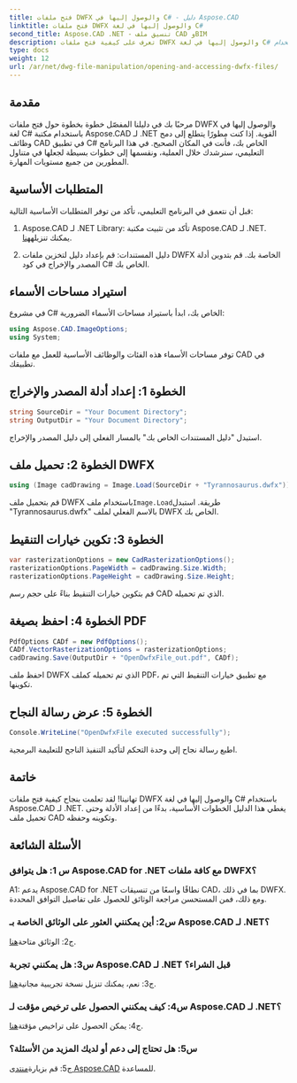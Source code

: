```yaml
---
title: فتح ملفات DWFX والوصول إليها في C# - دليل Aspose.CAD
linktitle: فتح ملفات DWFX والوصول إليها في لغة C#
second_title: Aspose.CAD .NET - تنسيق ملف CAD وBIM
description: تعرف على كيفية فتح ملفات DWFX والوصول إليها في لغة C# باستخدام Aspose.CAD لـ .NET. دليل خطوة بخطوة للتكامل السلس في تطبيقاتك.
type: docs
weight: 12
url: /ar/net/dwg-file-manipulation/opening-and-accessing-dwfx-files/
---
```

## مقدمة

مرحبًا بك في دليلنا المفصّل خطوة بخطوة حول فتح ملفات DWFX والوصول إليها في لغة C# باستخدام مكتبة Aspose.CAD لـ .NET القوية. إذا كنت مطورًا يتطلع إلى دمج وظائف CAD في تطبيق C# الخاص بك، فأنت في المكان الصحيح. في هذا البرنامج التعليمي، سنرشدك خلال العملية، ونقسمها إلى خطوات بسيطة لجعلها في متناول المطورين من جميع مستويات المهارة.

## المتطلبات الأساسية

قبل أن نتعمق في البرنامج التعليمي، تأكد من توفر المتطلبات الأساسية التالية:

1.  Aspose.CAD لـ .NET Library: تأكد من تثبيت مكتبة Aspose.CAD لـ .NET. يمكنك تنزيله[هنا](https://releases.aspose.com/cad/net/).

2. دليل المستندات: قم بإعداد دليل لتخزين ملفات DWFX الخاصة بك. قم بتدوين أدلة المصدر والإخراج في كود C# الخاص بك.

## استيراد مساحات الأسماء

في مشروع C# الخاص بك، ابدأ باستيراد مساحات الأسماء الضرورية:

```csharp
using Aspose.CAD.ImageOptions;
using System;
```

توفر مساحات الأسماء هذه الفئات والوظائف الأساسية للعمل مع ملفات CAD في تطبيقك.

## الخطوة 1: إعداد أدلة المصدر والإخراج

```csharp
string SourceDir = "Your Document Directory";
string OutputDir = "Your Document Directory";
```

استبدل "دليل المستندات الخاص بك" بالمسار الفعلي إلى دليل المصدر والإخراج.

## الخطوة 2: تحميل ملف DWFX

```csharp
using (Image cadDrawing = Image.Load(SourceDir + "Tyrannosaurus.dwfx"))
```

 قم بتحميل ملف DWFX باستخدام ملف`Image.Load`طريقة. استبدل "Tyrannosaurus.dwfx" بالاسم الفعلي لملف DWFX الخاص بك.

## الخطوة 3: تكوين خيارات التنقيط

```csharp
var rasterizationOptions = new CadRasterizationOptions();
rasterizationOptions.PageWidth = cadDrawing.Size.Width;
rasterizationOptions.PageHeight = cadDrawing.Size.Height;
```

قم بتكوين خيارات التنقيط بناءً على حجم رسم CAD الذي تم تحميله.

## الخطوة 4: احفظ بصيغة PDF

```csharp
PdfOptions CADf = new PdfOptions();
CADf.VectorRasterizationOptions = rasterizationOptions;
cadDrawing.Save(OutputDir + "OpenDwfxFile_out.pdf", CADf);
```

احفظ ملف DWFX الذي تم تحميله كملف PDF، مع تطبيق خيارات التنقيط التي تم تكوينها.

## الخطوة 5: عرض رسالة النجاح

```csharp
Console.WriteLine("OpenDwfxFile executed successfully");
```

اطبع رسالة نجاح إلى وحدة التحكم لتأكيد التنفيذ الناجح للتعليمة البرمجية.

## خاتمة

تهانينا! لقد تعلمت بنجاح كيفية فتح ملفات DWFX والوصول إليها في لغة C# باستخدام Aspose.CAD لـ .NET. يغطي هذا الدليل الخطوات الأساسية، بدءًا من إعداد الأدلة وحتى تحميل ملف CAD وتكوينه وحفظه.

## الأسئلة الشائعة

### س 1: هل يتوافق Aspose.CAD for .NET مع كافة ملفات DWFX؟

A1: يدعم Aspose.CAD for .NET نطاقًا واسعًا من تنسيقات CAD، بما في ذلك DWFX. ومع ذلك، فمن المستحسن مراجعة الوثائق للحصول على تفاصيل التوافق المحددة.

### س2: أين يمكنني العثور على الوثائق الخاصة بـ Aspose.CAD لـ .NET؟

 ج2: الوثائق متاحة[هنا](https://reference.aspose.com/cad/net/).

### س3: هل يمكنني تجربة Aspose.CAD لـ .NET قبل الشراء؟

 ج3: نعم، يمكنك تنزيل نسخة تجريبية مجانية[هنا](https://releases.aspose.com/).

### س4: كيف يمكنني الحصول على ترخيص مؤقت لـ Aspose.CAD لـ .NET؟

 ج4: يمكن الحصول على تراخيص مؤقتة[هنا](https://purchase.aspose.com/temporary-license/).

### س5: هل تحتاج إلى دعم أو لديك المزيد من الأسئلة؟

 ج5: قم بزيارة[منتدى Aspose.CAD](https://forum.aspose.com/c/cad/19) للمساعدة.
